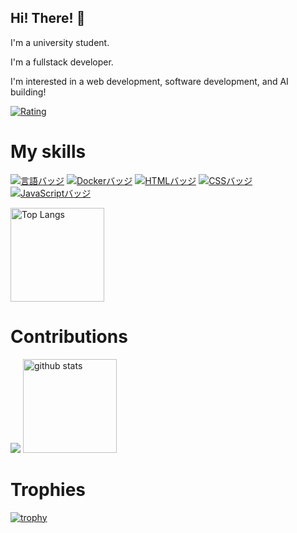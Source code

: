 ## Hi! There! 👋

I'm a university student.

I'm a fullstack developer.

I'm interested in a web development, software development, and AI building!

[![Rating](https://badgen.org/img/atcoder/hasitaka/rating/algorithm?style=plastic)](https://atcoder.jp/users/hasitaka?contestType=algo)

# My skills

[![言語バッジ](https://img.shields.io/badge/-Ruby-CC342D.svg?logo=ruby&style=flat-square&logoColor=white)](https://www.ruby-lang.org/)
[![Dockerバッジ](https://img.shields.io/badge/-Docker-2496ED.svg?logo=docker&style=flat-square&logoColor=white)](https://www.docker.com/)
[![HTMLバッジ](https://img.shields.io/badge/-HTML5-E34F26.svg?logo=html5&style=flat-square&logoColor=white)](https://developer.mozilla.org/en-US/docs/Web/Guide/HTML)
[![CSSバッジ](https://img.shields.io/badge/-CSS3-1572B6.svg?logo=css3&style=flat-square&logoColor=white)](https://developer.mozilla.org/en-US/docs/Web/CSS)
[![JavaScriptバッジ](https://img.shields.io/badge/-JavaScript-F7DF1E.svg?logo=javascript&style=flat-square&logoColor=black)](https://developer.mozilla.org/en-US/docs/Web/JavaScript)

<img alt="Top Langs" height="150px" src="https://github-readme-stats.vercel.app/api/top-langs/?username=taku072002T&layout=compact&count_private=true&show_icons=true&theme=tokyonight" />

# Contributions


![](https://github-profile-summary-cards.vercel.app/api/cards/profile-details?username=taku072002T&theme=2077)
<img alt="github stats" height="150px" src="https://github-readme-stats.vercel.app/api?username=taku072002T&count_private=true&show_icons=true&show_icons=true&theme=tokyonight" />

# Trophies


[![trophy](https://github-profile-trophy.vercel.app/?username=taku072002T&theme=onedark)](https://github-profile-trophy.vercel.app/?username=ryo-ma&theme=tokyonight)
